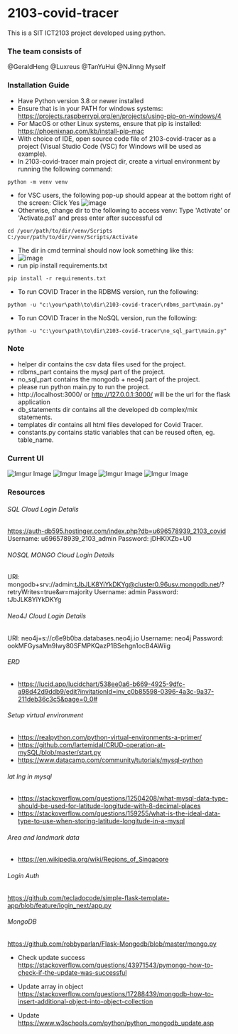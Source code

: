 # 2103-covid-tracer

This is a SIT ICT2103 project developed using python.

### The team consists of 
@GeraldHeng
@Luxreus
@TanYuHui
@NJinng
Myself

### Installation Guide
- Have Python version 3.8 or newer installed
- Ensure that is in your PATH for windows systems: https://projects.raspberrypi.org/en/projects/using-pip-on-windows/4
- For MacOS or other Linux systems, ensure that pip is installed: https://phoenixnap.com/kb/install-pip-mac
- With choice of IDE, open source code file of 2103-covid-tracer as a project (Visual Studio Code (VSC) for Windows will be used as example).
- In 2103-covid-tracer main project dir, create a virtual environment by running the following command:
```
python -m venv venv
```
- for VSC users, the following pop-up should appear at the bottom right of the screen: Click Yes
![image](https://user-images.githubusercontent.com/58392111/144270864-f30e1d59-5421-481d-b151-19e83a5a2649.png)
- Otherwise, change dir to the following to access venv: Type 'Activate' or 'Activate.ps1' and press enter after successful cd
```
cd /your/path/to/dir/venv/Scripts
C:/your/path/to/dir/venv/Scripts/Activate
```
- The dir in cmd terminal should now look something like this: 
- ![image](https://user-images.githubusercontent.com/58392111/144272311-04364b2e-00ce-4111-baa2-8b882308a638.png)
- run pip install requirements.txt
```
pip install -r requirements.txt
```
- To run COVID Tracer in the RDBMS version, run the following:
```
python -u "c:\your\path\to\dir\2103-covid-tracer\rdbms_part\main.py"
```
- To run COVID Tracer in the NoSQL version, run the following:
```
python -u "c:\your\path\to\dir\2103-covid-tracer\no_sql_part\main.py"
```
### Note
- helper dir contains the csv data files used for the project. 
- rdbms_part contains the mysql part of the project.
- no_sql_part contains the mongodb + neo4j part of the project.
- please run python main.py to run the project.
- http://localhost:3000/ or http://127.0.0.1:3000/ will be the url for the flask application
- db_statements dir contains all the developed db complex/mix statements.
- templates dir contains all html files developed for Covid Tracer.
- constants.py contains static variables that can be reused often, eg. table_name.

### Current UI

![Imgur Image](https://imgur.com/kOAcRKv.jpg)
![Imgur Image](https://imgur.com/0G08RBn.jpg)
![Imgur Image](https://imgur.com/ODLtOsn.jpg)
![Imgur Image](https://imgur.com/Zpiwab8.jpg)

### Resources

###### SQL Cloud Login Details

https://auth-db595.hostinger.com/index.php?db=u696578939_2103_covid
Username: u696578939_2103_admin
Password: jDHKIXZb+U0

###### NOSQL MONGO Cloud Login Details

URI: mongodb+srv://admin:tJbJLK8YiYkDKYg@cluster0.96usv.mongodb.net/?retryWrites=true&w=majority
Username: admin
Password: tJbJLK8YiYkDKYg

###### Neo4J Cloud Login Details

URI: neo4j+s://c6e9b0ba.databases.neo4j.io
Username: neo4j
Password: ookMFGysaMn9Iwy80SFMPKQazP1BSehgn1ocB4AWiig

###### ERD

- https://lucid.app/lucidchart/538ee0a6-b669-4925-9dfc-a98d42d9ddb9/edit?invitationId=inv_c0b85598-0396-4a3c-9a37-211deb36c3c5&page=0_0#

###### Setup virtual environment

- https://realpython.com/python-virtual-environments-a-primer/
- https://github.com/IartemidaI/CRUD-operation-at-mySQL/blob/master/start.py
- https://www.datacamp.com/community/tutorials/mysql-python

###### lat lng in mysql

- https://stackoverflow.com/questions/12504208/what-mysql-data-type-should-be-used-for-latitude-longitude-with-8-decimal-places
- https://stackoverflow.com/questions/159255/what-is-the-ideal-data-type-to-use-when-storing-latitude-longitude-in-a-mysql

###### Area and landmark data

- https://en.wikipedia.org/wiki/Regions_of_Singapore

###### Login Auth

https://github.com/tecladocode/simple-flask-template-app/blob/feature/login_next/app.py

###### MongoDB

https://github.com/robbyparlan/Flask-Mongodb/blob/master/mongo.py

- Check update success
  https://stackoverflow.com/questions/43971543/pymongo-how-to-check-if-the-update-was-successful

- Update array in object
  https://stackoverflow.com/questions/17288439/mongodb-how-to-insert-additional-object-into-object-collection

- Update
  https://www.w3schools.com/python/python_mongodb_update.asp
